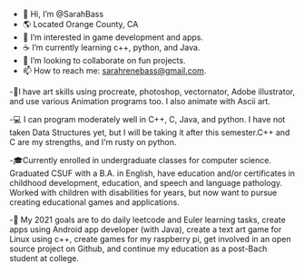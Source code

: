 - 👋 Hi, I’m @SarahBass
- 🌎 Located Orange County, CA 
- 👀 I’m interested in game development and apps.
- ☕ I’m currently learning c++, python, and Java.
- 🙊 I’m looking to collaborate on fun projects.
- 📫 How to reach me: sarahrenebass@gmail.com. 

-🎨I have art skills using procreate, photoshop, 
vectornator, Adobe illustrator, and use various
Animation programs too. I also animate with
Ascii art. 

-💻 I can program moderately well in C++, C, Java, 
and python. I have not taken Data Structures yet, but 
I will be taking it after this semester.C++ and C are
my strengths, and I'm rusty on python.

-🎓Currently enrolled in undergraduate classes
 for computer science. Graduated CSUF with a B.A.
in English, have education and/or certificates
in childhood development, education, and speech 
and language pathology. Worked with children with
disabilities for years, but now want to pursue 
creating educational games and applications. 

-👑 My 2021 goals are to do daily leetcode and
Euler learning tasks, create apps using Android app
developer (with Java), create a text art game for 
Linux using c++, create games for my raspberry pi,
get involved in an open source project on Github, 
and continue my education as a post-Bach student
at college.  


